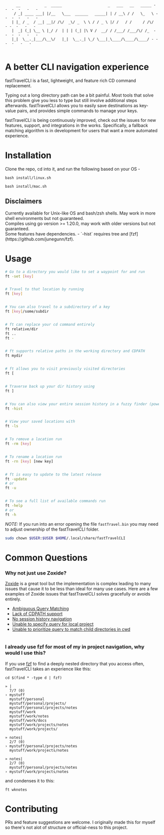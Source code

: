

<!--- <h1>fastTravelCLI</h1> --->
```
     __           _  _____                     _   ___   __   _____ - -  -  -   -   -
    / _| ____ ___| |/__   \___  ______   _____| | / __\ / /   \_   \ - -  -  -   -   -
   | |_ / _  / __| __|/ /\/  _\/ _  \ \ / / _ \ |/ /   / /     / /\/  - -  -   -   -
   |  _| (_| \__ \ |_/ /  | | | (_| |\ V /  __/ / /___/ /___/\/ /_  - -  -  -   -   -
   |_|  \__._|___/\__\/   |_|  \__._| \_/ \___|_\____/\____/\____/ - -  -  -   -   -
                                                                    
```

<h1>A better CLI navigation experience</h1>

fastTravelCLI is a fast, lightweight, and feature rich CD command replacement.

Typing out a long directory path can be a bit painful. Most tools that solve this problem give you less to type but still involve additional steps afterwards. 
fastTravelCLI allows you to easily save destinations as key-value pairs, and provides simple commands to manage your keys.

fastTravelCLI is being continuously improved, check out the issues for new features, support, and integrations in the works. 
Specifically, a fallback matching algorithm is in development for users that want a more automated experience.


<h1>Installation</h1>

Clone the repo, cd into it, and run the following based on your OS - 

```
bash install/linux.sh
```
```
bash install/mac.sh
```

<h2>Disclaimers</h2>
Currently available for Unix-like OS and bash/zsh shells. May work in more shell environments but not guaranteed.
<br>
Compiles using go version >= 1.20.0, may work with older versions but not guaranteed.
<br>
Some features have dependencies. 
 - `-hist` requires tree and [fzf](https://github.com/junegunn/fzf).




<h1>Usage</h1>


```bash
# Go to a directory you would like to set a waypoint for and run 
ft -set [key]


# Travel to that location by running
ft [key]


# You can also travel to a subdirectory of a key
ft [key]/some/subdir


# ft can replace your cd command entirely
ft relative/dir
ft ..
ft -


# ft supports relative paths in the working directory and CDPATH
ft mydir


# ft allows you to visit previously visited directories
ft [


# Traverse back up your dir history using 
ft ]


# You can also view your entire session history in a fuzzy finder (powered by fzf)
ft -hist


# View your saved locations with 
ft -ls


# To remove a location run
ft -rm [key]


# To rename a location run
ft -rn [key] [new key]


# ft is easy to update to the latest release
ft -update
# or
ft -u


# To see a full list of available commands run
ft -help
# or
ft -h
```
*NOTE:* If you run into an error opening the file `fastTravel.bin` you may need to adjust ownership of the fastTravelCLI folder.
```bash
sudo chown $USER:$USER $HOME/.local/share/fastTravelCLI
```

<h1>Common Questions</h1>

<h3>Why not just use Zoxide?</h3>

[Zoxide](https://github.com/ajeetdsouza/zoxide)  is a great tool but the implementation is complex leading to many issues that cause it to be less than ideal for many use cases.
Here are a few examples of Zoxide issues that fastTravelCLI solves gracefully or avoids entirely.

- [Ambiguous Query Matching](https://github.com/ajeetdsouza/zoxide/issues/876)
- [Lack of CDPATH support](https://github.com/ajeetdsouza/zoxide/issues/620) 
- [No session history navigation](https://github.com/ajeetdsouza/zoxide/issues/839)
- [Unable to specify query for local project](https://github.com/ajeetdsouza/zoxide/issues/863)
- [Unable to prioritize query to match child directories in cwd](https://github.com/ajeetdsouza/zoxide/issues/940)

<h1></h1>

<h3>I already use fzf for most of my in project navigation, why would I use this?</h3>

If you use [fzf](https://github.com/junegunn/fzf) to find a deeply nested directory that you access often, fastTravelCLI takes an experience like this: 
```
cd $(find * -type d | fzf)
```
```
» |
  7/7 (0)
› mystuff
  mystuff/personal
  mystuff/personal/projects/
  mystuff/personal/projects/notes
  mystuff/work
  mystuff/work/notes
  mystuff/work/docs
  mystuff/work/projects/notes
  mystuff/work/projects/
```
```
» notes|
  2/7 (0)
› mystuff/personal/projects/notes
  mystuff/work/projects/notes
```
```
» notes|
  2/7 (0)
  mystuff/personal/projects/notes
› mystuff/work/projects/notes
```
and condenses it to this:
```
ft wknotes
```


<h1>Contributing</h1>

PRs and feature suggestions are welcome. I originally made this for myself so there's not alot of structure or official-ness to this project.
